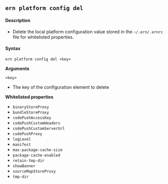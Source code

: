 ## `ern platform config del`

#### Description

* Delete the local platform configuration value stored in the `~/.ern/.ernrc` file for whitelisted properties.  

#### Syntax

`ern platform config del <key>`

**Arguments**

`<key>`

* The key of the configuration element to delete

**Whitelisted properties**

- `binaryStoreProxy`
- `bundleStoreProxy`
- `codePushAccessKey`
- `codePushCustomHeaders`
- `codePushCustomServerUrl`
- `codePushProxy`
- `logLevel` 
- `manifest`
- `max-package-cache-size`
- `package-cache-enabled`
- `retain-tmp-dir` 
- `showBanner`  
- `sourceMapStoreProxy`
- `tmp-dir`
